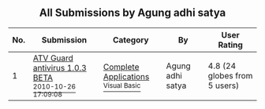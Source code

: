 ﻿<div align="center">

## All Submissions by Agung adhi satya

</div>

No.  | Submission | Category | By   | User Rating
---- | ---------- | -------- | ---- | -----------
1 | [ATV Guard antivirus 1\.0\.3 BETA<br /><sup>2010-10-26 17:09:08</sup>](https://github.com/Planet-Source-Code/agung-adhi-satya-atv-guard-antivirus-1-0-3-beta__1-73558) | [Complete Applications<br /><sup>Visual Basic</sup>](../ByCategory/complete-applications__1-27.md) | Agung adhi satya | 4.8 (24 globes from 5 users)
